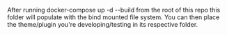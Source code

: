 After running docker-compose up -d --build from the root of this repo this folder will populate with the bind mounted file system. You can then place the theme/plugin you're developing/testing in its respective folder.
